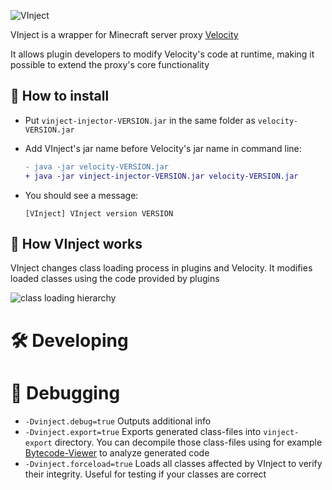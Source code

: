 ![VInject](https://socialify.git.ci/WonderfulPanic/VInject/image?description=1&font=Inter&language=1&name=1&owner=1&pattern=Circuit%20Board&theme=Auto)

VInject is a wrapper for Minecraft server proxy [Velocity](https://github.com/PaperMC/Velocity)

It allows plugin developers to modify Velocity's code at runtime, making it possible to extend the proxy's core functionality

## 🧩 How to install

- Put `vinject-injector-VERSION.jar` in the same folder as `velocity-VERSION.jar`

- Add VInject's jar name before Velocity's jar name in command line:

  ```diff
  - java -jar velocity-VERSION.jar
  + java -jar vinject-injector-VERSION.jar velocity-VERSION.jar
  ```

- You should see a message:
  
  `[VInject] VInject version VERSION`

## 🎲 How VInject works

VInject changes class loading process in plugins and Velocity. It modifies loaded classes using the code provided by plugins

![class loading hierarchy](https://github.com/user-attachments/assets/6e76301f-8d11-44c3-be07-bea177eb3c27)

# 🛠️ Developing

# 🐞 Debugging

- `-Dvinject.debug=true` Outputs additional info
- `-Dvinject.export=true` Exports generated class-files into `vinject-export` directory. You can decompile those class-files using for example [Bytecode-Viewer](https://github.com/Konloch/bytecode-viewer) to analyze generated code
- `-Dvinject.forceload=true` Loads all classes affected by VInject to verify their integrity. Useful for testing if your classes are correct
